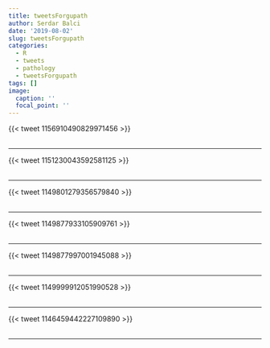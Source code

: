 ```yaml
---
title: tweetsForgupath
author: Serdar Balci
date: '2019-08-02'
slug: tweetsForgupath
categories:
  - R
  - tweets
  - pathology
  - tweetsForgupath
tags: []
image:
  caption: ''
  focal_point: ''
---
```



{{< tweet 1156910490829971456 >}}
<br>
<br>
<hr>
{{< tweet 1151230043592581125 >}}
<br>
<br>
<hr>
{{< tweet 1149801279356579840 >}}
<br>
<br>
<hr>
{{< tweet 1149877933105909761 >}}
<br>
<br>
<hr>
{{< tweet 1149877997001945088 >}}
<br>
<br>
<hr>
{{< tweet 1149999912051990528 >}}
<br>
<br>
<hr>
{{< tweet 1146459442227109890 >}}
<br>
<br>
<hr>
